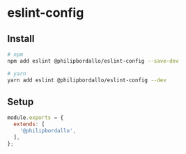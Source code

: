 # eslint-config

## Install
```sh
# npm
npm add eslint @philipbordallo/eslint-config --save-dev

# yarn
yarn add eslint @philipbordallo/eslint-config --dev
```

## Setup

```js
module.exports = {
  extends: [
    '@philipbordallo',
  ],
};
```
